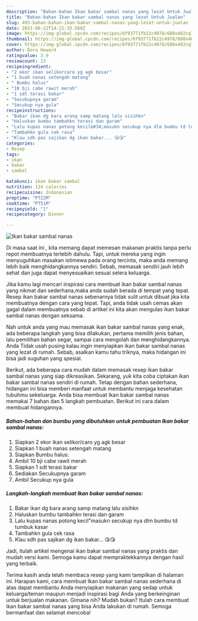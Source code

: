 ```yaml
---
description: "Bahan-bahan Ikan bakar sambal nanas yang lezat Untuk Jualan"
title: "Bahan-bahan Ikan bakar sambal nanas yang lezat Untuk Jualan"
slug: 493-bahan-bahan-ikan-bakar-sambal-nanas-yang-lezat-untuk-jualan
date: 2021-06-22T14:21:33.560Z
image: https://img-global.cpcdn.com/recipes/6f93771fb22c4978/680x482cq70/ikan-bakar-sambal-nanas-foto-resep-utama.jpg
thumbnail: https://img-global.cpcdn.com/recipes/6f93771fb22c4978/680x482cq70/ikan-bakar-sambal-nanas-foto-resep-utama.jpg
cover: https://img-global.cpcdn.com/recipes/6f93771fb22c4978/680x482cq70/ikan-bakar-sambal-nanas-foto-resep-utama.jpg
author: Dora Howard
ratingvalue: 3.9
reviewcount: 13
recipeingredient:
- "2 ekor ikan selikorcaro yg agk besar"
- "1 buah nanas setengah matang"
- " Bumbu halus"
- "10 bji cabe rawit merah"
- "1 sdt terasi bakar"
- "Secukupnya garam"
- "Secukup nya gula"
recipeinstructions:
- "Bakar ikan dg bara arang samp matang lalu sisihkn"
- "Haluskan bumbu tambahkn terasi dan garam"
- "Lalu kupas nanas potong kecil&#34;masukn secukup nya dlm bumbu td tumbuk kasar"
- "Tambahkn gula cek rasa"
- "Klau sdh pas sajikan dg ikan bakar... 😘😘"
categories:
- Resep
tags:
- ikan
- bakar
- sambal

katakunci: ikan bakar sambal 
nutrition: 114 calories
recipecuisine: Indonesian
preptime: "PT22M"
cooktime: "PT51M"
recipeyield: "1"
recipecategory: Dinner

---
```



![Ikan bakar sambal nanas](https://img-global.cpcdn.com/recipes/6f93771fb22c4978/680x482cq70/ikan-bakar-sambal-nanas-foto-resep-utama.jpg)

Di masa  saat ini , kita memang dapat memesan makanan praktis tanpa perlu repot membuatnya terlebih dahulu. Tapi, untuk mereka yang ingin menyuguhkan masakan istimewa pada orang tercinta, maka anda memang lebih baik menghidangkannya sendiri. Sebab, memasak sendiri jauh lebih sehat dan juga dapat menyesuaikan sesuai selera keluarga.

Jika kamu lagi mencari inspirasi cara membuat ikan bakar sambal nanas yang nikmat dan sederhana,maka anda sudah berada di tempat yang tepat. Resep ikan bakar sambal nanas  sebenarnya tidak sulit untuk dibuat jika kita membuatnya dengan cara yang tepat. Tapi, anda tidak usah cemas akan gagal dalam membuatnya 
sebab di artikel ini kita akan mengulas ikan bakar sambal nanas dengan seksama.  



Nah untuk anda yang mau memasak ikan bakar sambal nanas yang enak, ada beberapa langkah yang bisa dilakukan, pertama memilih jenis bahan, lalu pemilihan bahan segar, sampai cara mengolah dan menghidangkannya. Anda Tidak usah pusing kalau ingin menyiapkan ikan bakar sambal nanas yang lezat di rumah. Sebab, asalkan kamu  tahu triknya, maka hidangan ini bisa jadi suguhan yang spesial.

Berikut, ada beberapa cara mudah dalam memasak resep ikan bakar sambal nanas yang siap dikreasikan. Sekarang, yuk kita coba ciptakan ikan bakar sambal nanas sendiri di rumah. Tetap dengan bahan sederhana, hidangan ini bisa memberi manfaat untuk membantu menjaga kesehatan tubuhmu sekeluarga. Anda bisa membuat Ikan bakar sambal nanas memakai 7 bahan dan 5 langkah pembuatan. Berikut ini cara dalam membuat hidangannya.

<!--inarticleads1-->

##### Bahan-bahan dan bumbu yang dibutuhkan untuk pembuatan Ikan bakar sambal nanas:

1. Siapkan 2 ekor ikan selikor/caro yg agk besar
1. Siapkan 1 buah nanas setengah matang
1. Siapkan  Bumbu halus:
1. Ambil 10 bji cabe rawit merah
1. Siapkan 1 sdt terasi bakar
1. Sediakan Secukupnya garam
1. Ambil Secukup nya gula




<!--inarticleads2-->

##### Langkah-langkah membuat Ikan bakar sambal nanas:

1. Bakar ikan dg bara arang samp matang lalu sisihkn
1. Haluskan bumbu tambahkn terasi dan garam
1. Lalu kupas nanas potong kecil&#34;masukn secukup nya dlm bumbu td tumbuk kasar
1. Tambahkn gula cek rasa
1. Klau sdh pas sajikan dg ikan bakar... 😘😘




Jadi, itulah artikel mengenai  ikan bakar sambal nanas  yang praktis dan mudah versi kami. Semoga kamu dapat mempraktekkannya dengan hasil yang terbaik. 

Terima kasih anda telah membaca resep yang kami tampilkan di halaman ini. Harapan kami, cara membuat  Ikan bakar sambal nanas sederhana di atas dapat membantu Anda menyiapkan makanan yang sedap untuk keluarga/teman maupun menjadi inspirasi bagi Anda yang berkeinginan untuk berjualan makanan. Gimana nih? Mudah bukan? Itulah cara membuat ikan bakar sambal nanas yang bisa Anda lakukan di rumah. Semoga bermanfaat dan selamat mencoba!

